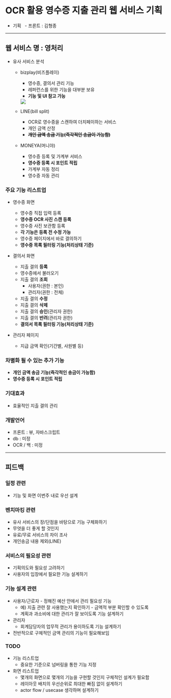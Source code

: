 
# OCR 활용 영수증 지출 관리 웹 서비스 기획

- 기획
  - 프론트 : 김형종

---

## 웹 서비스 명 : 영처리

- 유사 서비스 분석
  - bizplay(비즈플레이)
    - 영수증, 결의서 관리 기능
    - 레퍼런스를 위한 기능을 대부분 보유
    - **기능 및 UI 참고 가능**
    <img src="https://static.oqupie.com/oqupie/162150994387/knowledge/2021/08/90bcbaae000611eca9802a093a2c52d7.png?Expires=1697700129&Signature=dOCzVkz1AgcPmNzfZfl~lVeeo5Jw8chuaGCUCvFOuDZpj28dkvc~XhDOiCDh3KjplzYrM4Jw9~fJWhq0mIcMi5FKhZk1K1APuONuPQoqkaNpAsAeTCtVf6993s09ulMs0sB25xG1X6RErbYkyuel6MTa~sLAThcpsnoI1KFRMhM4-Vlo-MMCIPXznfnt-4G040tj4DQYvDHpRcUj6-~PdPC9p84Uo809ZtteB49-k8BtDMzlD~FutLfz-uKFkG4UQ0rlx2PxgDi6R9S5JEMIGYzOT2vpRVND7bVxh5g~msMaQSCtEaxXwHvde0NdVGeUseoT8G0M5CwWK7pefMaTSQ__&Key-Pair-Id=APKAICJRDPOLJGTKMITQ">

  - LINE(bill split)
    - OCR로 영수증을 스캔하여 더치페이하는 서비스
    - 개인 금액 산정
    - ~~**개인 금액 송금 기능(즉각적인 송금이 가능함)**~~
  
  - MONEYA(머니야)
    - 영수증 등록 및 가계부 서비스
    - **영수증 등록 시 포인트 적립**
    - 가계부 자동 정리
    - 영수증 자동 관리
  
### 주요 기능 리스트업
  - 영수증 화면
    - 영수증 직접 입력 등록
    - **영수증 OCR 사진 스캔 등록**
    - 영수증 사진 보관함 등록
    - **각 기능은 등록 전 수정 가능**
    - 영수증 페이지에서 바로 결의하기
    - **영수증 목록 필터링 기능(처리상태 기준)**  
  
  - 결의서 화면
    - 지출 결의 **등록**
    - 영수증에서 불러오기
    - 지출 결의 **조회**
      - 사용자(권한 : 본인)
      - 관리자(권한 : 전체)
    - 지출 결의 **수정**
    - 지출 결의 **삭제**
    - 지출 결의 **승인**(관리자 권한)
    - 지출 결의 **반려**(관리자 권한)
    - **결의서 목록 필터링 기능(처리상태 기준)**
  
  - 관리자 페이지
    - 지급 금액 확인(기간별, 사원별 등)

### 차별화 될 수 있는 추가 기능

- **개인 금액 송금 기능(즉각적인 송금이 가능함)**
- **영수증 등록 시 포인트 적립**

### 기대효과
  - 효율적인 지출 결의 관리
  
### 개발언어
  - 프론트 : 뷰, 자바스크립트
  - db : 미정
  - OCR / 백 : 미정

---


## 피드백

### 일정 관련
- 기능 및 화면 이번주 내로 우선 설계

### 벤치마킹 관련
- 유사 서비스의 장/단점을 바탕으로 기능 구체화하기
- 무엇을 더 좋게 할 것인지
- 유료/무료 서비스의 차이 조사
- 개인송금 내용 제외(LINE)

### 서비스의 필요성 관련
- 기획의도와 필요성 고려하기
- 사용자의 입장에서 필요한 기능 설계하기
  
### 기능 설계 관련
- 사용자/근로자 - 정해진 예산 안에서 관리 필요성 기능
  - 예) 지출 관련 잘 사용했는지 확인하기 - 금액적 부분 확인할 수 있도록
  - 계획과 과소비에 대한 관리가 잘 보이도록 기능 설계하기
- 관리자
  - 회계담당자의 업무적 관리가 용이하도록 기능 설계하기
- 전반적으로 구체적인 금액 관리의 기능이 필요해보임

### TODO
- 기능 리스트업
  - 중요한 기준으로 넘버링을 통한 기능 지정
- 화면 리스트업
  - 몇개의 화면으로 몇개의 기능을 구현할 것인지 구체적인 설계가 필요함
  - 레이아웃 배치의 우선순위로 최대한 빠짐 없이 설계하기
  - actor flow / usecase 생각하며 설계하기